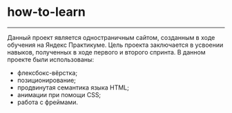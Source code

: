 # how-to-learn
---------------

Данный проект является одностраничным сайтом, созданным в ходе обучения на Яндекс Практикуме. Цель проекта заключается в усвоении навыков, полученных в ходе первого и второго спринта.
В данном проекте были использованы:
* флексбокс-вёрстка;
* позиционирование;
* продвинутая семантика языка HTML;
* анимации при помощи CSS;
* работа с фреймами.